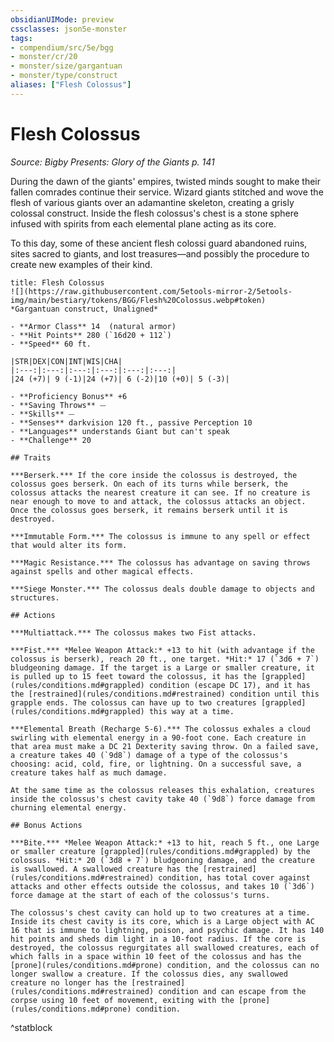 ```yaml
---
obsidianUIMode: preview
cssclasses: json5e-monster
tags:
- compendium/src/5e/bgg
- monster/cr/20
- monster/size/gargantuan
- monster/type/construct
aliases: ["Flesh Colossus"]
---
```

# Flesh Colossus
*Source: Bigby Presents: Glory of the Giants p. 141*  

During the dawn of the giants' empires, twisted minds sought to make their fallen comrades continue their service. Wizard giants stitched and wove the flesh of various giants over an adamantine skeleton, creating a grisly colossal construct. Inside the flesh colossus's chest is a stone sphere infused with spirits from each elemental plane acting as its core.

To this day, some of these ancient flesh colossi guard abandoned ruins, sites sacred to giants, and lost treasures—and possibly the procedure to create new examples of their kind.

```ad-statblock
title: Flesh Colossus
![](https://raw.githubusercontent.com/5etools-mirror-2/5etools-img/main/bestiary/tokens/BGG/Flesh%20Colossus.webp#token)
*Gargantuan construct, Unaligned*

- **Armor Class** 14  (natural armor)
- **Hit Points** 280 (`16d20 + 112`)
- **Speed** 60 ft.

|STR|DEX|CON|INT|WIS|CHA|
|:---:|:---:|:---:|:---:|:---:|:---:|
|24 (+7)| 9 (-1)|24 (+7)| 6 (-2)|10 (+0)| 5 (-3)|

- **Proficiency Bonus** +6
- **Saving Throws** ⏤
- **Skills** ⏤
- **Senses** darkvision 120 ft., passive Perception 10
- **Languages** understands Giant but can't speak
- **Challenge** 20

## Traits

***Berserk.*** If the core inside the colossus is destroyed, the colossus goes berserk. On each of its turns while berserk, the colossus attacks the nearest creature it can see. If no creature is near enough to move to and attack, the colossus attacks an object. Once the colossus goes berserk, it remains berserk until it is destroyed.

***Immutable Form.*** The colossus is immune to any spell or effect that would alter its form.

***Magic Resistance.*** The colossus has advantage on saving throws against spells and other magical effects.

***Siege Monster.*** The colossus deals double damage to objects and structures.

## Actions

***Multiattack.*** The colossus makes two Fist attacks.

***Fist.*** *Melee Weapon Attack:* +13 to hit (with advantage if the colossus is berserk), reach 20 ft., one target. *Hit:* 17 (`3d6 + 7`) bludgeoning damage. If the target is a Large or smaller creature, it is pulled up to 15 feet toward the colossus, it has the [grappled](rules/conditions.md#grappled) condition (escape DC 17), and it has the [restrained](rules/conditions.md#restrained) condition until this grapple ends. The colossus can have up to two creatures [grappled](rules/conditions.md#grappled) this way at a time.

***Elemental Breath (Recharge 5-6).*** The colossus exhales a cloud swirling with elemental energy in a 90-foot cone. Each creature in that area must make a DC 21 Dexterity saving throw. On a failed save, a creature takes 40 (`9d8`) damage of a type of the colossus's choosing: acid, cold, fire, or lightning. On a successful save, a creature takes half as much damage.

At the same time as the colossus releases this exhalation, creatures inside the colossus's chest cavity take 40 (`9d8`) force damage from churning elemental energy.

## Bonus Actions

***Bite.*** *Melee Weapon Attack:* +13 to hit, reach 5 ft., one Large or smaller creature [grappled](rules/conditions.md#grappled) by the colossus. *Hit:* 20 (`3d8 + 7`) bludgeoning damage, and the creature is swallowed. A swallowed creature has the [restrained](rules/conditions.md#restrained) condition, has total cover against attacks and other effects outside the colossus, and takes 10 (`3d6`) force damage at the start of each of the colossus's turns.

The colossus's chest cavity can hold up to two creatures at a time. Inside its chest cavity is its core, which is a Large object with AC 16 that is immune to lightning, poison, and psychic damage. It has 140 hit points and sheds dim light in a 10-foot radius. If the core is destroyed, the colossus regurgitates all swallowed creatures, each of which falls in a space within 10 feet of the colossus and has the [prone](rules/conditions.md#prone) condition, and the colossus can no longer swallow a creature. If the colossus dies, any swallowed creature no longer has the [restrained](rules/conditions.md#restrained) condition and can escape from the corpse using 10 feet of movement, exiting with the [prone](rules/conditions.md#prone) condition.
```
^statblock